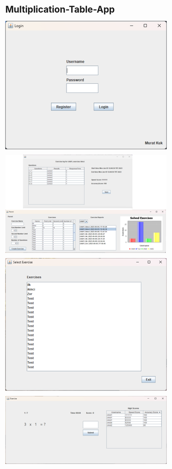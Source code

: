 # Multiplication-Table-App

![1](https://raw.githubusercontent.com/muratkuk/Multiplication-Table-App/main/img/1.png)

![2](https://raw.githubusercontent.com/muratkuk/Multiplication-Table-App/main/img/2.png)

![3](https://raw.githubusercontent.com/muratkuk/Multiplication-Table-App/main/img/3.png)

![4](https://raw.githubusercontent.com/muratkuk/Multiplication-Table-App/main/img/4.png)




